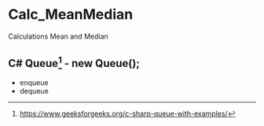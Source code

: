 # Calc_MeanMedian
Calculations Mean and Median

## C# Queue[^1] - new Queue();

* enqueue
* dequeue


[^1]: https://www.geeksforgeeks.org/c-sharp-queue-with-examples/

